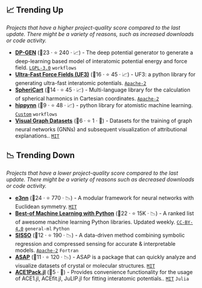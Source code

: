 ## 📈 Trending Up

_Projects that have a higher project-quality score compared to the last update. There might be a variety of reasons, such as increased downloads or code activity._

- <b><a href="https://github.com/deepmodeling/dpgen">DP-GEN</a></b> (🥇23 ·  ⭐ 240 · 📈) - The deep potential generator to generate a deep-learning based model of interatomic potential energy and force field. <code><a href="http://bit.ly/37RvQcA">LGPL-3.0</a></code> <code>workflows</code>
- <b><a href="https://github.com/uf3/uf3">Ultra-Fast Force Fields (UF3)</a></b> (🥈16 ·  ⭐ 45 · 📈) - UF3: a python library for generating ultra-fast interatomic potentials. <code><a href="http://bit.ly/3nYMfla">Apache-2</a></code>
- <b><a href="https://github.com/lab-cosmo/sphericart">SpheriCart</a></b> (🥈14 ·  ⭐ 45 · 📈) - Multi-language library for the calculation of spherical harmonics in Cartesian coordinates. <code><a href="http://bit.ly/3nYMfla">Apache-2</a></code>
- <b><a href="https://github.com/lanl/hippynn">hippynn</a></b> (🥈9 ·  ⭐ 48 · 📈) - python library for atomistic machine learning. <code><a href="https://github.com/lanl/hippynn/blob/main/LICENSE.txt">Custom</a></code> <code>workflows</code>
- <b><a href="https://github.com/aimat-lab/visual_graph_datasets">Visual Graph Datasets</a></b> (🥉6 ·  ⭐ 1 · 🐣) - Datasets for the training of graph neural networks (GNNs) and subsequent visualization of attributional explanations.. <code><a href="http://bit.ly/34MBwT8">MIT</a></code>

## 📉 Trending Down

_Projects that have a lower project-quality score compared to the last update. There might be a variety of reasons such as decreased downloads or code activity._

- <b><a href="https://github.com/e3nn/e3nn">e3nn</a></b> (🥇24 ·  ⭐ 770 · 📉) - A modular framework for neural networks with Euclidean symmetry. <code><a href="http://bit.ly/34MBwT8">MIT</a></code>
- <b><a href="https://github.com/ml-tooling/best-of-ml-python">Best-of Machine Learning with Python</a></b> (🥇22 ·  ⭐ 15K · 📉) - A ranked list of awesome machine learning Python libraries. Updated weekly. <code><a href="https://tldrlegal.com/search?q=CC-BY-4.0">CC-BY-4.0</a></code> <code>general-ml</code> <code>Python</code>
- <b><a href="https://github.com/rouyang2017/SISSO">SISSO</a></b> (🥈12 ·  ⭐ 190 · 📉) - A data-driven method combining symbolic regression and compressed sensing for accurate & interpretable models. <code><a href="http://bit.ly/3nYMfla">Apache-2</a></code> <code>Fortran</code>
- <b><a href="https://github.com/BingqingCheng/ASAP">ASAP</a></b> (🥈11 ·  ⭐ 120 · 📉) - ASAP is a package that can quickly analyze and visualize datasets of crystal or molecular structures. <code><a href="http://bit.ly/34MBwT8">MIT</a></code>
- <b><a href="https://github.com/ACEsuit/ACE1pack.jl">ACE1Pack.jl</a></b> (🥉5 · 🐣) - Provides convenience functionality for the usage of ACE1.jl, ACEfit.jl, JuLIP.jl for fitting interatomic potentials.. <code><a href="http://bit.ly/34MBwT8">MIT</a></code> <code>Julia</code>

